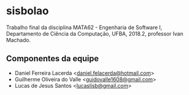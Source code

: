 # sisbolao

Trabalho final da disciplina MATA62 - Engenharia de Software I, Departamento de Ciência da Computação, UFBA, 2018.2, professor Ivan Machado.

## Componentes da equipe

* Daniel Ferreira Lacerda <<daniel.felacerda@hotmail.com>>
* Guilherme Oliveira do Valle <<guidovalle1608@gmail.com>>
* Lucas de Jesus Santos <<lucasljsb@gmail.com>>
